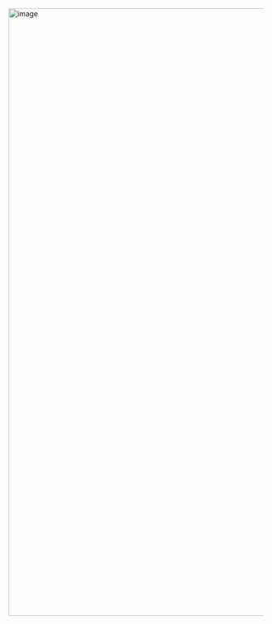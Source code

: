 <img width="1574" height="1201" alt="image" src="https://github.com/user-attachments/assets/21475349-a235-4171-b0db-ea6b54ec91ee" />
